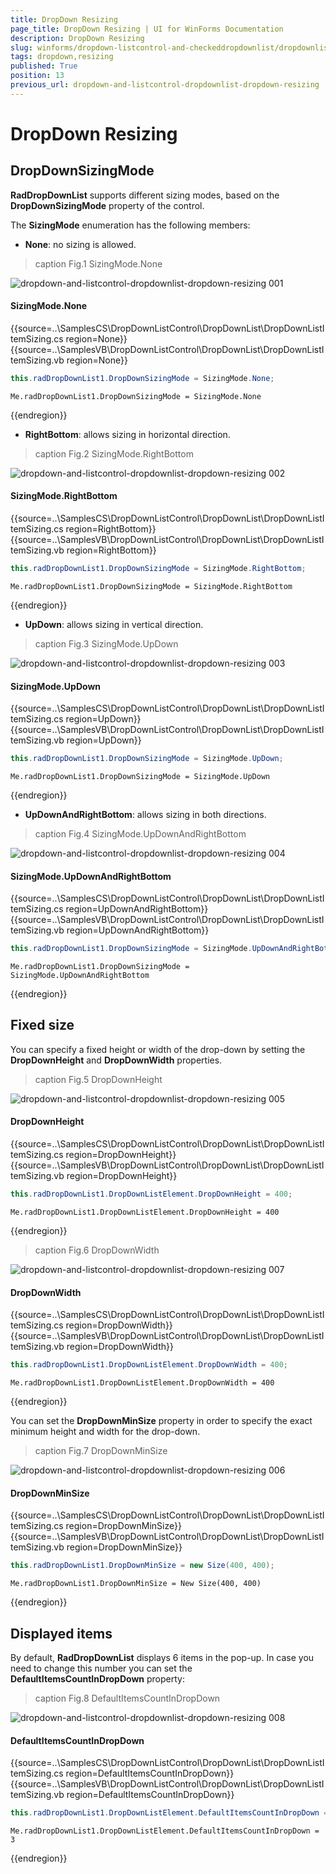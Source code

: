```yaml
---
title: DropDown Resizing
page_title: DropDown Resizing | UI for WinForms Documentation
description: DropDown Resizing
slug: winforms/dropdown-listcontrol-and-checkeddropdownlist/dropdownlist/dropdown-resizing
tags: dropdown,resizing
published: True
position: 13
previous_url: dropdown-and-listcontrol-dropdownlist-dropdown-resizing
---
```


# DropDown Resizing

 
## DropDownSizingMode

__RadDropDownList__ supports different sizing modes, based on the __DropDownSizingMode__ property of the control.
      

The __SizingMode__ enumeration has the following members:
        

* __None__: no sizing is allowed.
            
>caption Fig.1 SizingMode.None

![dropdown-and-listcontrol-dropdownlist-dropdown-resizing 001](images/dropdown-and-listcontrol-dropdownlist-dropdown-resizing001.png)

#### SizingMode.None 

{{source=..\SamplesCS\DropDownListControl\DropDownList\DropDownListItemSizing.cs region=None}} 
{{source=..\SamplesVB\DropDownListControl\DropDownList\DropDownListItemSizing.vb region=None}} 

````C#
this.radDropDownList1.DropDownSizingMode = SizingMode.None;

````
````VB.NET
Me.radDropDownList1.DropDownSizingMode = SizingMode.None

````

{{endregion}} 
 
* __RightBottom__: allows sizing in horizontal direction.
            
>caption Fig.2 SizingMode.RightBottom

![dropdown-and-listcontrol-dropdownlist-dropdown-resizing 002](images/dropdown-and-listcontrol-dropdownlist-dropdown-resizing002.png)

#### SizingMode.RightBottom 

{{source=..\SamplesCS\DropDownListControl\DropDownList\DropDownListItemSizing.cs region=RightBottom}} 
{{source=..\SamplesVB\DropDownListControl\DropDownList\DropDownListItemSizing.vb region=RightBottom}} 

````C#
this.radDropDownList1.DropDownSizingMode = SizingMode.RightBottom;

````
````VB.NET
Me.radDropDownList1.DropDownSizingMode = SizingMode.RightBottom

````

{{endregion}} 
 

* __UpDown__: allows sizing in vertical direction.
            
>caption Fig.3 SizingMode.UpDown

![dropdown-and-listcontrol-dropdownlist-dropdown-resizing 003](images/dropdown-and-listcontrol-dropdownlist-dropdown-resizing003.png)

#### SizingMode.UpDown 

{{source=..\SamplesCS\DropDownListControl\DropDownList\DropDownListItemSizing.cs region=UpDown}} 
{{source=..\SamplesVB\DropDownListControl\DropDownList\DropDownListItemSizing.vb region=UpDown}} 

````C#
this.radDropDownList1.DropDownSizingMode = SizingMode.UpDown;

````
````VB.NET
Me.radDropDownList1.DropDownSizingMode = SizingMode.UpDown

````

{{endregion}} 
 

* __UpDownAndRightBottom__: allows sizing in both directions.
            
>caption Fig.4 SizingMode.UpDownAndRightBottom

![dropdown-and-listcontrol-dropdownlist-dropdown-resizing 004](images/dropdown-and-listcontrol-dropdownlist-dropdown-resizing004.png)

#### SizingMode.UpDownAndRightBottom 

{{source=..\SamplesCS\DropDownListControl\DropDownList\DropDownListItemSizing.cs region=UpDownAndRightBottom}} 
{{source=..\SamplesVB\DropDownListControl\DropDownList\DropDownListItemSizing.vb region=UpDownAndRightBottom}} 

````C#
this.radDropDownList1.DropDownSizingMode = SizingMode.UpDownAndRightBottom;

````
````VB.NET
Me.radDropDownList1.DropDownSizingMode = SizingMode.UpDownAndRightBottom

````

{{endregion}} 
 

## Fixed size

You can specify a fixed height or width of the drop-down by setting the __DropDownHeight__ and __DropDownWidth__ properties.
        
>caption Fig.5 DropDownHeight

![dropdown-and-listcontrol-dropdownlist-dropdown-resizing 005](images/dropdown-and-listcontrol-dropdownlist-dropdown-resizing005.png)

#### DropDownHeight 

{{source=..\SamplesCS\DropDownListControl\DropDownList\DropDownListItemSizing.cs region=DropDownHeight}} 
{{source=..\SamplesVB\DropDownListControl\DropDownList\DropDownListItemSizing.vb region=DropDownHeight}} 

````C#
this.radDropDownList1.DropDownListElement.DropDownHeight = 400;

````
````VB.NET
Me.radDropDownList1.DropDownListElement.DropDownHeight = 400

````

{{endregion}} 
 
>caption Fig.6 DropDownWidth

![dropdown-and-listcontrol-dropdownlist-dropdown-resizing 007](images/dropdown-and-listcontrol-dropdownlist-dropdown-resizing007.png)

#### DropDownWidth 

{{source=..\SamplesCS\DropDownListControl\DropDownList\DropDownListItemSizing.cs region=DropDownWidth}} 
{{source=..\SamplesVB\DropDownListControl\DropDownList\DropDownListItemSizing.vb region=DropDownWidth}} 

````C#
this.radDropDownList1.DropDownListElement.DropDownWidth = 400;

````
````VB.NET
Me.radDropDownList1.DropDownListElement.DropDownWidth = 400

````

{{endregion}} 
 

You can set the __DropDownMinSize__ property in order to specify the exact minimum height and width for the drop-down.
        
>caption Fig.7 DropDownMinSize

![dropdown-and-listcontrol-dropdownlist-dropdown-resizing 006](images/dropdown-and-listcontrol-dropdownlist-dropdown-resizing006.png)

#### DropDownMinSize 

{{source=..\SamplesCS\DropDownListControl\DropDownList\DropDownListItemSizing.cs region=DropDownMinSize}} 
{{source=..\SamplesVB\DropDownListControl\DropDownList\DropDownListItemSizing.vb region=DropDownMinSize}} 

````C#
this.radDropDownList1.DropDownMinSize = new Size(400, 400);

````
````VB.NET
Me.radDropDownList1.DropDownMinSize = New Size(400, 400)

````

{{endregion}} 


## Displayed items

By default, __RadDropDownList__ displays 6 items in the pop-up. In case you need to change this number you can set the __DefaultItemsCountInDropDown__ property:
      
>caption Fig.8 DefaultItemsCountInDropDown

![dropdown-and-listcontrol-dropdownlist-dropdown-resizing 008](images/dropdown-and-listcontrol-dropdownlist-dropdown-resizing008.png)

#### DefaultItemsCountInDropDown 

{{source=..\SamplesCS\DropDownListControl\DropDownList\DropDownListItemSizing.cs region=DefaultItemsCountInDropDown}} 
{{source=..\SamplesVB\DropDownListControl\DropDownList\DropDownListItemSizing.vb region=DefaultItemsCountInDropDown}} 

````C#
this.radDropDownList1.DropDownListElement.DefaultItemsCountInDropDown = 3;

````
````VB.NET
Me.radDropDownList1.DropDownListElement.DefaultItemsCountInDropDown = 3

````

{{endregion}} 



